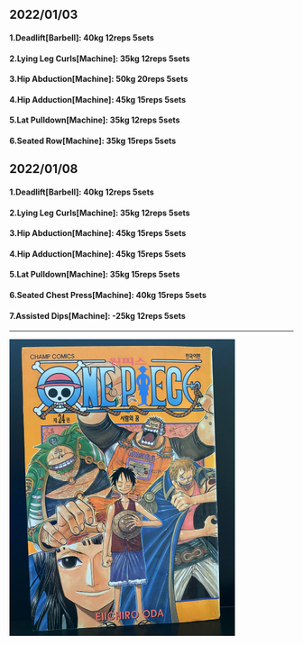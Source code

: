 ## 2022/01/03
#### 1.Deadlift\[Barbell\]: 40kg 12reps 5sets
#### 2.Lying Leg Curls\[Machine\]: 35kg 12reps 5sets
#### 3.Hip Abduction\[Machine\]: 50kg 20reps 5sets
#### 4.Hip Adduction\[Machine\]: 45kg 15reps 5sets
#### 5.Lat Pulldown\[Machine\]: 35kg 12reps 5sets
#### 6.Seated Row\[Machine]: 35kg 15reps 5sets

## 2022/01/08
#### 1.Deadlift\[Barbell\]: 40kg 12reps 5sets
#### 2.Lying Leg Curls\[Machine\]: 35kg 12reps 5sets
#### 3.Hip Abduction\[Machine\]: 45kg 15reps 5sets
#### 4.Hip Adduction\[Machine\]: 45kg 15reps 5sets
#### 5.Lat Pulldown\[Machine\]: 35kg 15reps 5sets
#### 6.Seated Chest Press\[Machine\]: 40kg 15reps 5sets
#### 7.Assisted Dips\[Machine\]: -25kg 12reps 5sets

---

<img src='./_resources/__024.png' width='400px' />
